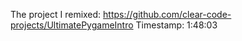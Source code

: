The project I remixed: https://github.com/clear-code-projects/UltimatePygameIntro
Timestamp: 1:48:03